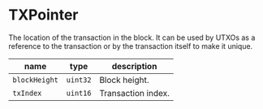 # TXPointer

The location of the transaction in the block. It can be used by UTXOs as a reference to the transaction or by the transaction itself to make it unique.

| name          | type     | description        |
|---------------|----------|--------------------|
| `blockHeight` | `uint32` | Block height.      |
| `txIndex`     | `uint16` | Transaction index. |

